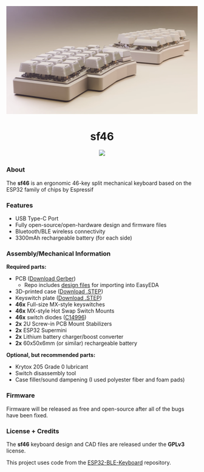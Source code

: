 ![](./images/render.webp)

<h1 align="center">sf46</h1>

<p align="center">
    <a href="https://certification.oshwa.org/">
        <img src="https://img.shields.io/badge/OSHWA%20Certification-Pending-FF4444?style=flat&labelColor=333333">
    </a>
</p>

### About

The **sf46** is an ergonomic 46-key split mechanical keyboard based on the ESP32 family of chips by Espressif

### Features

- USB Type-C Port
- Fully open-source/open-hardware design and firmware files
- Bluetooth/BLE wireless connectivity
- 3300mAh rechargeable battery (for each side)

### Assembly/Mechanical Information

**Required parts:**

- PCB ([Download Gerber](/pcb/Gerber_sf46.zip))
  - Repo includes [design files](/pcb/EasyEDA_sf46.json) for importing into EasyEDA
- 3D-printed case ([Download .STEP](/cad/case_v5.step))
- Keyswitch plate ([Download .STEP](/cad/plate_v3.step))
- **46x** Full-size MX-style keyswitches
- **46x** MX-style Hot Swap Switch Mounts
- **46x** switch diodes ([C14996](https://www.lcsc.com/product-detail/Schottky-Diodes_MDD-Microdiode-Semiconductor-SS210_C14996.html))
- **2x** 2U Screw-in PCB Mount Stabilizers
- **2x** ESP32 Supermini
- **2x** Lithium battery charger/boost converter
- **2x** 60x50x6mm (or similar) rechargeable battery

**Optional, but recommended parts:**

- Krytox 205 Grade 0 lubricant
- Switch disassembly tool
- Case filler/sound dampening (I used polyester fiber and foam pads)

### Firmware

Firmware will be released as free and open-source after all of the bugs have been fixed.

### License + Credits

The **sf46** keyboard design and CAD files are released under the **GPLv3** license.

This project uses code from the [ESP32-BLE-Keyboard](https://github.com/T-vK/ESP32-BLE-Keyboard) repository.